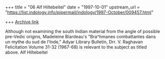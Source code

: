 +++
title = "06 Alf Hiltebeitel"
date = "1997-10-01"
upstream_url = "https://list.indology.info/pipermail/indology/1997-October/009457.html"

+++
[Archive link](https://list.indology.info/pipermail/indology/1997-October/009457.html)

Although not examining the south Indian material from the angle of
possible pre-Vedic origins, Madeleine Biardeau's "Bra^hmanes combattantes
dans un mythe du sud de l'Inde," Adyar Library Bulletin, Drr. V. Raghavan
Felicitation Volume 31-32 (1967-68) is relevant to the subject as titled
above.  Alf Hiltebeitel



